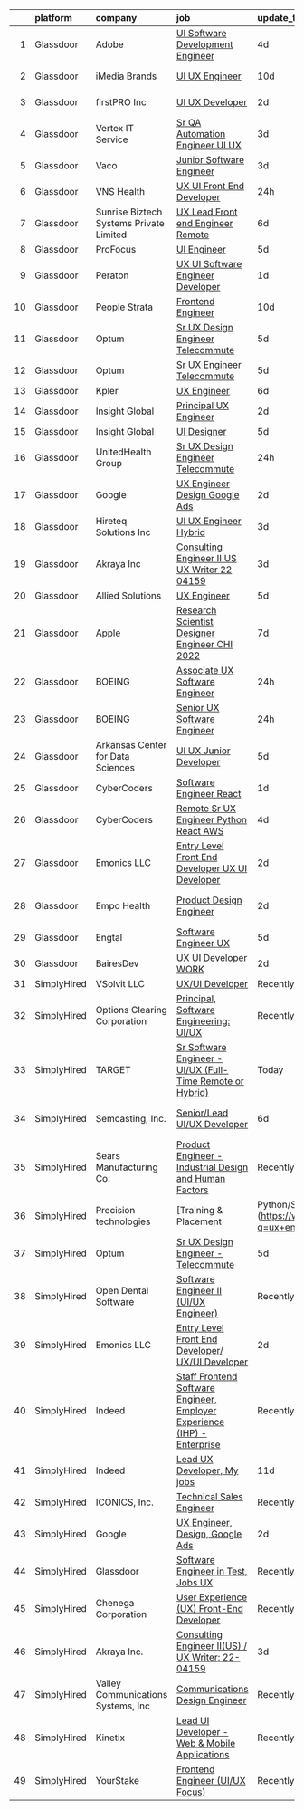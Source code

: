 

|    | platform    | company                                 | job                                                                                                                                                                                                                                                                                                                                                                                                                                                                                                                                                                                                                                                                                                                                                                                                                                                                                                                                                                                                                                                                                                                                                                                                                                                                                                                                                                                                                                                                                                                                                                     | update_time   | location                |
|---:|:------------|:----------------------------------------|:------------------------------------------------------------------------------------------------------------------------------------------------------------------------------------------------------------------------------------------------------------------------------------------------------------------------------------------------------------------------------------------------------------------------------------------------------------------------------------------------------------------------------------------------------------------------------------------------------------------------------------------------------------------------------------------------------------------------------------------------------------------------------------------------------------------------------------------------------------------------------------------------------------------------------------------------------------------------------------------------------------------------------------------------------------------------------------------------------------------------------------------------------------------------------------------------------------------------------------------------------------------------------------------------------------------------------------------------------------------------------------------------------------------------------------------------------------------------------------------------------------------------------------------------------------------------|:--------------|:------------------------|
|  1 | Glassdoor   | Adobe                                   | [UI Software Development Engineer](https://www.glassdoor.com/partner/jobListing.htm?pos=125&ao=1136043&s=58&guid=000001821018202f9ebb50ef89bba22b&src=GD_JOB_AD&t=SR&vt=w&cs=1_4e697b89&cb=1658127393227&jobListingId=1008002526535&jrtk=3-0-1g881g840jore801-1g881g84hgagu800-5fb84bea59f2e19c-)                                                                                                                                                                                                                                                                                                                                                                                                                                                                                                                                                                                                                                                                                                                                                                                                                                                                                                                                                                                                                                                                                                                                                                                                                                                                       | 4d            | Seattle, WA             |
|  2 | Glassdoor   | iMedia Brands                           | [UI UX Engineer](https://www.glassdoor.com/partner/jobListing.htm?pos=129&ao=1136043&s=58&guid=000001821018202f9ebb50ef89bba22b&src=GD_JOB_AD&t=SR&vt=w&cs=1_03f84c68&cb=1658127393227&jobListingId=1007990557544&jrtk=3-0-1g881g840jore801-1g881g84hgagu800-27559032c42d7333-)                                                                                                                                                                                                                                                                                                                                                                                                                                                                                                                                                                                                                                                                                                                                                                                                                                                                                                                                                                                                                                                                                                                                                                                                                                                                                         | 10d           | Eden Prairie, MN        |
|  3 | Glassdoor   | firstPRO Inc                            | [UI UX Developer](https://www.glassdoor.com/partner/jobListing.htm?pos=114&ao=1110586&s=58&guid=000001821018202f9ebb50ef89bba22b&src=GD_JOB_AD&t=SR&vt=w&ea=1&cs=1_0fbfae3f&cb=1658127393225&jobListingId=1008007874023&cpc=F41FEAB56D215062&jrtk=3-0-1g881g840jore801-1g881g84hgagu800-041e9c9f67e6d4d9--6NYlbfkN0CUiNPx3JJMftrniD84mdXKaxJ3iSjJgJAqzFniN-7X5qfIIbgtbL2t4OMTou7BWJc2_W6u7x70iWBmvlhf0yTeThENFyH91NCxFV1ewuILxY1bCfJxNXR_y3Jlhh63C_9a4KZfWWMm2vbvJGWAsFmz3IuMUD4sA5iKSiIQ_zzRbsD0ak1c_8ThwAD2VNuQAwh6fSkXkiTbBAJNQoPi2O8LTT3r2aK6_h_lH9Kn4O315tpVD6rtCUeJy3MRZIdGWQPASUH7T9dBHegyh2OLH8Z2IDKkIWM3W9vj3tufg9rWXE9XBtfwYIRVy-fGO9sst1yu63BFRH_ks4qljFJU1IeONpZZ3dXQsKHUv5YpNCii0-TlP32LK0QlgkIl2Cd1NP1OHizyq8WqkfcQjFtFO0Rr52YEuld2hsE-Ctwc5hj_pQEgJtRplLLoBW-stBW_CvW5fv7p1EsiaCdYJn0bsf9ns1ij_qExX0WpviRfzJQ-za7zbIFoIb8CEza9YAqCLZtE2kpGvg_EqQ%3D%3D)                                                                                                                                                                                                                                                                                                                                                                                                                                                                                                                                                                                                                                                                                                  | 2d            | Wilmington, DE          |
|  4 | Glassdoor   | Vertex IT Service                       | [Sr  QA Automation Engineer UI UX ](https://www.glassdoor.com/partner/jobListing.htm?pos=128&ao=1136043&s=58&guid=000001821018202f9ebb50ef89bba22b&src=GD_JOB_AD&t=SR&vt=w&ea=1&cs=1_fbe1b352&cb=1658127393227&jobListingId=1008004569139&jrtk=3-0-1g881g840jore801-1g881g84hgagu800-20d67d4df3e7d6c4-)                                                                                                                                                                                                                                                                                                                                                                                                                                                                                                                                                                                                                                                                                                                                                                                                                                                                                                                                                                                                                                                                                                                                                                                                                                                                 | 3d            | Stamford, CT            |
|  5 | Glassdoor   | Vaco                                    | [Junior Software Engineer](https://www.glassdoor.com/partner/jobListing.htm?pos=111&ao=1110586&s=58&guid=000001821018202f9ebb50ef89bba22b&src=GD_JOB_AD&t=SR&vt=w&ea=1&cs=1_fca130ab&cb=1658127393225&jobListingId=1008005796186&cpc=6FC5BA77C9A4CD78&jrtk=3-0-1g881g840jore801-1g881g84hgagu800-1d7761fffd18a491--6NYlbfkN0D_sybMACCpf9B-677oK5j6rPldVB6BlrVvFjO_o-GJZbzuF-qh4PxErFUqfUsv_6uIkhLvigtQkFVWXHQRpS0Pm4guphTJlGQhbVoWUJcjkiJ9mhHcCxscvc-9FbTJWJuRKnVCGri6IfLv-IyyNjQj2zlGIthvzxFtcnDbh_YGTpQPc1xlfoWc8dXb0sUvfLC2aOEA2aJv-ckHZ3Fy2-UT-cCS_Y22tVKJVxh5q_GhctfpOdIdl1uyuOAnuhGxqFnow2H4ZTOA0QyMPaWNJUeeAic6wvIi9gcGjdTw8KePZQ9VHPaBKT21_adsR4yaikHEPLw16TTC6MmC_gujQyfxAsZs2HiIweGiBM_LpwHBsEh6pQFttkptpAAzbDcZjhLNs8-MdUyL3cTkObROkNR1wCRJBdBcIkiYZ6FJt8AlhSf6WamH1p8TXGtheanTmldsVcOJVysmZcEy8WAxJqIAozSTLx3hvg7wND3uST6KRbZIxRtHo80aHc4nFvG6e-YTq9m3uc7BH23Bs1hLdTmCY2xmTdcX3IaazA9wGOrBfw%3D%3D)                                                                                                                                                                                                                                                                                                                                                                                                                                                                                                                                                                                                                                                         | 3d            | Waukesha, WI            |
|  6 | Glassdoor   | VNS Health                              | [UX UI Front End Developer](https://www.glassdoor.com/partner/jobListing.htm?pos=106&ao=1110586&s=58&guid=000001821018202f9ebb50ef89bba22b&src=GD_JOB_AD&t=SR&vt=w&cs=1_203e8c94&cb=1658127393223&jobListingId=1008011084631&cpc=FAE5E775D180B2FB&jrtk=3-0-1g881g840jore801-1g881g84hgagu800-9ca10dda7f212d93--6NYlbfkN0AsH3E7n5ny7Bi-dP3F5AKWLEV5I-6R1KnenKG6VJTQLziLDwHlgzFTB4XmwZNSNDCoRXBTZZZ0hTzAYoVmYuGgIYSzC33hpcUxR7q5dvOnCZWmeWZhOeYZO7OxKpYJddeJOXlRys5qa11yjHJ3r3m2hScF10IjuZ5ZdfVm1f5CzuH5DdhzzcWdv8r1vtPz7aFOxXHAsA_ey_n8gnHlg7pjcz-F2NOV-iw9QOIQwKphSp_W-RHVhZiHbQDn71meqYZOJtHz5waaejw5hTP0P9vgJnM91kyyp5rO6i6QIfqWowR0MN0VwmHUABXfSw7RBZDMJD-55wA5cJg_V4CKXU_3vLvcKLpZ_drPb4HltCQF1iXdx-2Dld419CgHyH539DzEMj0LTeoYYF8tKQsaemnT3zuTlpu4z0m2OF0dFlKYoNGuUkvmcMlvx_-SmRqDD30lrwrgQ22t4g%3D%3D)                                                                                                                                                                                                                                                                                                                                                                                                                                                                                                                                                                                                                                                                                                                                                             | 24h           | Manhattan               |
|  7 | Glassdoor   | Sunrise Biztech Systems Private Limited | [UX Lead   Front end Engineer   Remote](https://www.glassdoor.com/partner/jobListing.htm?pos=108&ao=1110586&s=58&guid=000001821018202f9ebb50ef89bba22b&src=GD_JOB_AD&t=SR&vt=w&ea=1&cs=1_a821c99e&cb=1658127393224&jobListingId=1007997893302&cpc=2CAED5C921A5F994&jrtk=3-0-1g881g840jore801-1g881g84hgagu800-c5b56a3847f9c7d1--6NYlbfkN0CB5V9pKc9dSiWkDOidb3xEy-kN2PCpaZveSm6yQI6kq-7KBZtckO1rVmn7ljZ2wfJwjkj5EoXAVgOOFFJzqjT4UtvcJ69xPGNDUjeUQSIDgoaMtQlIHt4jvpJs9Ls7-y5lN5cvGOp6CFvU13-hf1HycExQs7_JkCVDm2hresv0aSPOUuHMH_fg9LCNDK56BuT-nUXQXAAfE9bxlR1Js5nqsPGOQbj-AJRr1TMNHzkqVmP8bpdC3ySX-8uDBXVoAYgo2PiSjjWe4ZakvcUDefEddevlXF90jG8oJiDo0i6cNjDIsmo_DarNWrr8jVkWeuKsHSy5EqH8qTz_S-6CUzg1J_PLFgP1TMjDP6cyvbQwJznveP1_5qF_oI3N1DFLEDo2MCScIRSNpFjix-8_Lekyw21BU1X5C9ayejfrKDYvxu7PSPMnhj6gAYwjggSrNM6A1Twi92lheFH23mpk16deGW4jgtKDW1e3vlYP3rUJDfdeTEnkmc0lTIlqx33Cmho6MgjLztdmtA%3D%3D)                                                                                                                                                                                                                                                                                                                                                                                                                                                                                                                                                                                                                                                                            | 6d            | Remote                  |
|  8 | Glassdoor   | ProFocus                                | [UI Engineer](https://www.glassdoor.com/partner/jobListing.htm?pos=122&ao=1136043&s=58&guid=000001821018202f9ebb50ef89bba22b&src=GD_JOB_AD&t=SR&vt=w&cs=1_b0ee1e66&cb=1658127393226&jobListingId=1007999331536&jrtk=3-0-1g881g840jore801-1g881g84hgagu800-bb05456afc015d5e-)                                                                                                                                                                                                                                                                                                                                                                                                                                                                                                                                                                                                                                                                                                                                                                                                                                                                                                                                                                                                                                                                                                                                                                                                                                                                                            | 5d            | Oregon                  |
|  9 | Glassdoor   | Peraton                                 | [UX UI Software Engineer   Developer](https://www.glassdoor.com/partner/jobListing.htm?pos=102&ao=1110586&s=58&guid=000001821018202f9ebb50ef89bba22b&src=GD_JOB_AD&t=SR&vt=w&cs=1_339f75f2&cb=1658127393222&jobListingId=1008009901762&cpc=C5F9C09AE97B3D2F&jrtk=3-0-1g881g840jore801-1g881g84hgagu800-938329cd362e9760--6NYlbfkN0Cx7R8OmodZU4Ze4hnUhR0Myw3_voyDLMHXumN7ynSuTvZJ394letWvd6fX-ZR_lPZBT-OEYrJPjqIcctGeicDxo7SumHW8V860V0-4ugK-yreDQ4HJ3krbPipokjFxCKlrg1HhmKU6DaRSVBaG49fEwuWiA_OIvPlqK80vruCKqsjR44iyIcXt8jgirNVAs5lqTpptTz7dqY1SiBIig1rQThTMz6gOqEfUxCcafhnfJDRcyoqsUwS0ML43yY7xk3HJ6hIzEUIG1AgDs5yOzMEUfphF1dYp2JhEJYoBcu2P4rnT2gM93WAKQYcfkt5GxXCKhEgS3KZF2q_7kJ-elo9SecLd1ywhxCsE_REyzr6e3ybGnL2drQj16gFHopQBjNsKSM2vxuAKE-eaVOF7JfYCH4Uaer07K8UKLQdmFtcmk_P3UAkJWXm2K7UNu0nfa3xPvE9XZIBfhohRT4A3of9nK4P4nWHxs09V96w8A0s2ciqRdN8RUQSIJVQHP6_q8ZAJbqgvA2up9QdoY0O1PwY6pJDyuoUIQluUnxRgilK2umhgMlzaOWsLWJPMeiRvwYJJKptrA9jeq_hHQgEa5UL81n2_m8FB9r7dl_6NvzWhtVKjfg_ahAF-jf_he03-VhIi_pUKAJBL1E8NYfW0OkFB17YMYZm-1g1IrwEW7EMkaH4WN2OSLxEI2bOAtULuvztRPdwprNLS0vc5Zkhwwqt_K4fEbBpgGBjV7ZPufppIDfPnskBjHxVBQ2cuhhKE-eKU6wiROPaN_h1II7J9mXdWQ_jYMIJkuR_9WPud-maFqaUk1x50dIBUCwsMErOxXJ54Fg_LzPlidIGz1A0yl7bN9YAGL-ryXCmE-hJM-X5p4HhVSt_u7gk6XFvZzj-xAodVAP8YSzUcgD9RjvwSnwaAp9Dy-eD1EmL3hOES-jLZJNzBGCV-cQW_PM18DEvJnfyqHmv2wa5bK7XrvbyFuJ1ustmLwjC6LAs6EuTPL-cJnEaDqZRTCEpBC5sxAH2t6fUUaawgiJ7x1XKF80Lf_aEOXBj8alT-y2C026uwfCYcQ6pgzpcsu8_cSmceCbW2uL8ZkeTDiT81F5w4cYYeQsm9aYaobgMmPz0jwGnWVG-RHa7902JrIC5I6gdBM6jI4bXqZ5q8COWTB-AYwQ-dBaWO35gpkbN8KIg%3D) | 1d            | Arlington, VA           |
| 10 | Glassdoor   | People Strata                           | [Frontend Engineer](https://www.glassdoor.com/partner/jobListing.htm?pos=127&ao=1136043&s=58&guid=000001821018202f9ebb50ef89bba22b&src=GD_JOB_AD&t=SR&vt=w&ea=1&cs=1_d2f6126c&cb=1658127393227&jobListingId=1007990410033&jrtk=3-0-1g881g840jore801-1g881g84hgagu800-bc447331a48fa33a-)                                                                                                                                                                                                                                                                                                                                                                                                                                                                                                                                                                                                                                                                                                                                                                                                                                                                                                                                                                                                                                                                                                                                                                                                                                                                                 | 10d           | New York, NY            |
| 11 | Glassdoor   | Optum                                   | [Sr UX Design Engineer   Telecommute](https://www.glassdoor.com/partner/jobListing.htm?pos=126&ao=1136043&s=58&guid=000001821018202f9ebb50ef89bba22b&src=GD_JOB_AD&t=SR&vt=w&cs=1_4015f3de&cb=1658127393227&jobListingId=1008000004218&jrtk=3-0-1g881g840jore801-1g881g84hgagu800-36ff849673fe846e-)                                                                                                                                                                                                                                                                                                                                                                                                                                                                                                                                                                                                                                                                                                                                                                                                                                                                                                                                                                                                                                                                                                                                                                                                                                                                    | 5d            | Eden Prairie, MN        |
| 12 | Glassdoor   | Optum                                   | [Sr  UX Engineer   Telecommute](https://www.glassdoor.com/partner/jobListing.htm?pos=123&ao=1136043&s=58&guid=000001821018202f9ebb50ef89bba22b&src=GD_JOB_AD&t=SR&vt=w&cs=1_4085f447&cb=1658127393226&jobListingId=1008000004779&jrtk=3-0-1g881g840jore801-1g881g84hgagu800-ad1f4ff3cc7e7ce2-)                                                                                                                                                                                                                                                                                                                                                                                                                                                                                                                                                                                                                                                                                                                                                                                                                                                                                                                                                                                                                                                                                                                                                                                                                                                                          | 5d            | Plymouth, MN            |
| 13 | Glassdoor   | Kpler                                   | [UX Engineer](https://www.glassdoor.com/partner/jobListing.htm?pos=119&ao=1136043&s=58&guid=000001821018202f9ebb50ef89bba22b&src=GD_JOB_AD&t=SR&vt=w&cs=1_47ba1d01&cb=1658127393226&jobListingId=1007997138501&jrtk=3-0-1g881g840jore801-1g881g84hgagu800-23bfe8ff6ca6c969-)                                                                                                                                                                                                                                                                                                                                                                                                                                                                                                                                                                                                                                                                                                                                                                                                                                                                                                                                                                                                                                                                                                                                                                                                                                                                                            | 6d            | Remote                  |
| 14 | Glassdoor   | Insight Global                          | [Principal UX Engineer](https://www.glassdoor.com/partner/jobListing.htm?pos=112&ao=1110586&s=58&guid=000001821018202f9ebb50ef89bba22b&src=GD_JOB_AD&t=SR&vt=w&cs=1_99f02420&cb=1658127393224&jobListingId=1008007877357&cpc=654405A9B1E0A9F5&jrtk=3-0-1g881g840jore801-1g881g84hgagu800-75de914e806d4eca--6NYlbfkN0BKkHZu3wF05EeDimN_p6sYpKCMArvwa95YdH7UpkaBCqc7l59Erwqco_sRwxDtL_uSEcwq10JnBAuNd-lWvV1GH0UYl9fdn2MDptZzcF1kqUIr4w57yi0ZH5UZ9xl1dIG0ykAUbKqrkqcni8Gp5Al0bsrfbiM7n6MKMaD1l6ewZ9Q1FLbGDT46_DB2Zs7U4MN1-sgxVLk1P6yGhnCcovgDJLhfpS1opAVh7j9zkXP2B12dz__KJL3ziTgtqHbnQPUvjhUsmXmIIwGYMSKe5EIcsBqSYDXtVSJAYAWvQZRnG2I37Stb4ApbTcw4i-aOudF_rnmK0D5QDPAE4efTh8WmCLpEFtBtKzDXCaWBE1Ymp3akWgehnhJTFaZMNJwi03rD_tLbqXLvFokeDEORzDKZK_s8-prlAnsRlyDQBb4OW-2k9QMcOkuYDzv9Ih1aOWYp226PVw4Z-UUa4fVjXm4RsKgXImkG7PhoX5V4iq2acA%3D%3D)                                                                                                                                                                                                                                                                                                                                                                                                                                                                                                                                                                                                                                                                                                                                 | 2d            | New York, NY            |
| 15 | Glassdoor   | Insight Global                          | [UI Designer](https://www.glassdoor.com/partner/jobListing.htm?pos=115&ao=1110586&s=58&guid=000001821018202f9ebb50ef89bba22b&src=GD_JOB_AD&t=SR&vt=w&cs=1_0df7e255&cb=1658127393225&jobListingId=1008000759336&cpc=FAE5E775D180B2FB&jrtk=3-0-1g881g840jore801-1g881g84hgagu800-95fb21977c6aee99--6NYlbfkN0BKkHZu3wF05EeDimN_p6sYpKCMArvwa95YdH7UpkaBCqc7l59ErwqcMGPwa_bsWfIiZcv771l-yx5OvX54cbH8G72ltdf8z0CnZk-8rCRP7l9ZA4R_yVAt66VEZnTCdKQKVhwCP-Q4Hpr0CBBeN7rDdIpBNEn8TG42vWBte-AEH_9MjLDxKUcktnwMJKyeeSnPbstuIKg7Vo2fN9Kyv3OeYp6xczY5YerMj_qIwPiXU0eC_IdCHaCmx7A0bkp9kgAgE3BKGUJfyOAYmQyQkDd1KxyljI2JwGb5owh6ZyEk9ITerewsObKuJAcem4BOkrrSxRlXq5ZF1EWcTIZIdfJUG9KHs52PhQmdxadF5KSUjueuC7M_85yhHGfEoynDfoEThcLJyS8lmYgerzkOxA_zOmurWasxsKohmJ6KeIT4fGJtTF9Zn66MAs6I_16ygFYovMA1ddBkAYNlsWbiRqmhO7oWTknbS0ih4ab_5Tcmiqbi7BRtq9AM)                                                                                                                                                                                                                                                                                                                                                                                                                                                                                                                                                                                                                                                                                                                                       | 5d            | Newark, NJ              |
| 16 | Glassdoor   | UnitedHealth Group                      | [Sr UX Design Engineer   Telecommute](https://www.glassdoor.com/partner/jobListing.htm?pos=105&ao=1110586&s=58&guid=000001821018202f9ebb50ef89bba22b&src=GD_JOB_AD&t=SR&vt=w&cs=1_f67bbe2a&cb=1658127393223&jobListingId=1008011109250&cpc=F4EED0218A761C36&jrtk=3-0-1g881g840jore801-1g881g84hgagu800-b856b929a3c10e83--6NYlbfkN0C8O9VKdOj_1Zh75e9_CvYhSsWVxS1Pvi5WUWhsf4w7FOycHcR50Ta-CQORLM6vDVe4-4GYgIKUxEro21EfiKCG5FL49mPizsRwEbJS-LIv-LcvUWiO8MlEKx8iFbnQN85bKkrD6kVL_ygk24wAlZFUnIa7MOdkKgZDp5xKn2Lc4fPwsCENfXbmFqFh5JCSrLwyxl0ib1r-MquVpbpppA3Q1UgkDsTWAtw3EUkFVXbuO8R_9HgCvuJLsnKDYZWY0PchpJzmOSIxN34dHoGagh9a_7yuGIpefvZzN-P7pMNxU7uzwKv2EFtgtl_qFM1V8grDPWSAZboZMFTtp5mNdPxi2uXZ8Xr2MiTAhFTVl1rN0GFD3-SQYg2mFkJAB0sfJnVsfYq5DQ7jt8todnepuwPAufWk_wj25R_U37W3fGzVPMDfzT2ot-bF)                                                                                                                                                                                                                                                                                                                                                                                                                                                                                                                                                                                                                                                                                                                                                                               | 24h           | Eden Prairie, MN        |
| 17 | Glassdoor   | Google                                  | [UX Engineer  Design  Google Ads](https://www.glassdoor.com/partner/jobListing.htm?pos=124&ao=1136043&s=58&guid=000001821018202f9ebb50ef89bba22b&src=GD_JOB_AD&t=SR&vt=w&cs=1_2323dcfe&cb=1658127393227&jobListingId=1008009085008&jrtk=3-0-1g881g840jore801-1g881g84hgagu800-304beb0497f660b1-)                                                                                                                                                                                                                                                                                                                                                                                                                                                                                                                                                                                                                                                                                                                                                                                                                                                                                                                                                                                                                                                                                                                                                                                                                                                                        | 2d            | New York, NY            |
| 18 | Glassdoor   | Hireteq Solutions Inc                   | [UI UX Engineer  Hybrid  ](https://www.glassdoor.com/partner/jobListing.htm?pos=110&ao=1110586&s=58&guid=000001821018202f9ebb50ef89bba22b&src=GD_JOB_AD&t=SR&vt=w&ea=1&cs=1_64b2bdf8&cb=1658127393224&jobListingId=1008005650516&cpc=F41FEAB56D215062&jrtk=3-0-1g881g840jore801-1g881g84hgagu800-61d9173892bf12e6--6NYlbfkN0AU7GDtqz8iWgdBXcLWHEbqjX6U-2Fp-d62bXwSSh9pzfUHPVhKI9sxFIyG3A3K6bGQDAEUPHwSsCg_-_fARyKaWyUG0XE0qmZEMlhLjom6GZjhFYEpKdUu1WsEgLOOSiGbvQ4OS5wRyvx7RflRh5xyqhwRuJuvstB6D5zAGX1jRPmHL_rVRutYD421z4i0wdBICqoD_H6XtfHHshQXrSPBIyxSg4jNBHxeaNXrlX3Krjn8l_ywGH3-KXKhLbAgOEszbd1GZU30MLInplSQQuDogW-jBNiLOB_adT6MQ9bEtnU_M8DbBQ14cL5AX8eqRieHZjLIZ8UBEyd9dS3ytrckWibdoniIMyxIwDsP7tCaj4-V6OuPXcykGIsyLEUY9AhJ0x2KGq0_CYhMIwwngHzEd5zskg6PggQim3emH3Ygj89betrev2xZRlnVWw0H3cSECcpys6fN5fS8Ou7tiUl1vN_0glaKXjq0LURnUoveCyIYtEdHqiZEQ9jhJynlJjA%3D)                                                                                                                                                                                                                                                                                                                                                                                                                                                                                                                                                                                                                                                                                                       | 3d            | Remote                  |
| 19 | Glassdoor   | Akraya Inc                              | [Consulting Engineer II US    UX Writer  22 04159](https://www.glassdoor.com/partner/jobListing.htm?pos=120&ao=1136043&s=58&guid=000001821018202f9ebb50ef89bba22b&src=GD_JOB_AD&t=SR&vt=w&cs=1_b0abc654&cb=1658127393226&jobListingId=1008006171198&jrtk=3-0-1g881g840jore801-1g881g84hgagu800-7f6d1c8549bbe496-)                                                                                                                                                                                                                                                                                                                                                                                                                                                                                                                                                                                                                                                                                                                                                                                                                                                                                                                                                                                                                                                                                                                                                                                                                                                       | 3d            | San Francisco, CA       |
| 20 | Glassdoor   | Allied Solutions                        | [UX Engineer](https://www.glassdoor.com/partner/jobListing.htm?pos=130&ao=1136043&s=58&guid=000001821018202f9ebb50ef89bba22b&src=GD_JOB_AD&t=SR&vt=w&cs=1_34ff7b2a&cb=1658127393227&jobListingId=1008001093523&jrtk=3-0-1g881g840jore801-1g881g84hgagu800-acb136908fd717c2-)                                                                                                                                                                                                                                                                                                                                                                                                                                                                                                                                                                                                                                                                                                                                                                                                                                                                                                                                                                                                                                                                                                                                                                                                                                                                                            | 5d            | Carmel, IN              |
| 21 | Glassdoor   | Apple                                   | [Research Scientist   Designer   Engineer  CHI 2022 ](https://www.glassdoor.com/partner/jobListing.htm?pos=107&ao=1110586&s=58&guid=000001821018202f9ebb50ef89bba22b&src=GD_JOB_AD&t=SR&vt=w&cs=1_4436f216&cb=1658127393224&jobListingId=1007995962821&cpc=F41FEAB56D215062&jrtk=3-0-1g881g840jore801-1g881g84hgagu800-8c4f954d87ee29cb--6NYlbfkN0BvKrLyj5gPmtZO9T8euul8TCxuuKNOtzRJOomxnwSEodTz2Bc-sPZlt2Zgji_QUXHy7nbwJuiNO0ji8gqu11tDy9zraywwfLT37wlPwDHn4FX_-94kmPJI9o-SQaEDiOACOj_u6US8ji5tZwmnOrQwUPkoDadWeiljfSRRHdLGf02m5aSxXuqLpk73H_Hc750FsnJXs8XsbNfEIXR0wlctagpjYSawVHjnt3AEtU-8851O78DklUs7QzCGgtVIY8NvNKxt20dbzXU9bfUNPCtev9cL02XADRSXywH1CpBTNeZkIJuvSpHFggKV7nC3dP0B5DKtIUlypYivy4kymR1do5g9qFAOYXySjWPHJ276ZRzZ91b4uDJzH3etERl0DZnmd2IjTnsc94FaLbm4_DriXXw4I0DClIdDsDOBoMXI2iP41d5FEGzIMIpAEKsmrJz-j6Cv6vejER-uSq7GzOiGrYuyq33wFMo80-jhNco1Ncirxlhmz0-jrbtiuWRpfHxdIu8zCy1QVDjx0ghN8rJxo1sHtHiySodfor5ylS3juNPyrN8L5prQFywpqEsRdXtqAB9mnx_jZBBDeVjiln_f2vAknzjaE9DTyNLDmdv36lQ92lMu42GuCKuCuYxi4Dc8xFFPOW0zkjXrgVaUr4OmWbqFtPqwGwCwPwZH2rUOof2d7wup7xYxGmBhkAnBGXjMCpuKtLXrmws9yK7slg4umd8eOC85l7J7-_G1PQOaB-Qz1GqYm-cNId3F-R5GPgaqjhwjO9Pxesrt7D7iweh0jMZxmJ6xQra3AbMVtwkPgTR8n8ivN8WA7xdoF-pQzNiuzdaxAz1erc3Ncvn31rvdkVEdzqehReOydqFOWpMQpUOFdeSq-E6fwWr4pSyDfoIanpqoPx6L1FeieANop_G1IyaUmAMboU8PRn3GWVhEJl9gHYFcSW_V93KnFwWU8tYAiXZffMm_56JM5QFlYXxfHOdVy-CPXJkVnDCkdKnIVA%3D%3D)                                                                                                                                                                   | 7d            | Cupertino, CA           |
| 22 | Glassdoor   | BOEING                                  | [Associate UX Software Engineer](https://www.glassdoor.com/partner/jobListing.htm?pos=101&ao=1110586&s=58&guid=000001821018202f9ebb50ef89bba22b&src=GD_JOB_AD&t=SR&vt=w&cs=1_c9a32b41&cb=1658127393222&jobListingId=1008011121202&cpc=F1F9710DED3F09F8&jrtk=3-0-1g881g840jore801-1g881g84hgagu800-5e389a8f5d160775--6NYlbfkN0BddK4H-tsabPiX3BvkwhvbvP4OkLNzlRX6egXJy9Hb11ERhvpR4KXHN3-YJ1CHJCLvQWe7OnI-VY5F7EKTVhCTlI8MBaOzwNuKVAdTNgmZV3hu1v2hTEtb8XdVuw40eCSuEo3mqkqOMuN170ETRI-LQjqC6dWnewRcpuc2H8qJDVXPFTBIEb7C2sv0qkxlG8nN2YYZRexUP0r1wCScpuCv3-_Po2cJoqj82aSLxhq43IARecKEhJ53xbRQYbEVhQu0yNCNZu2GK7yamcN80-VvgadvV6uk0vST-g2CumvpWpdzOnnbc3UGkOzfOedINgLZScFP20lXpgcAT7YzfI3nxTfffZzwPZVGQBymI0GB4XPTxFC9Jykt2PpeKdU5djNTLh7qGtfLrcXkVUwEdh5hFMXE9F2awFAf4y__N5CWCX05T4cgu98ntvn2mw0A00g%3D)                                                                                                                                                                                                                                                                                                                                                                                                                                                                                                                                                                                                                                                                                                                                                                      | 24h           | Berkeley, MO            |
| 23 | Glassdoor   | BOEING                                  | [Senior UX Software Engineer](https://www.glassdoor.com/partner/jobListing.htm?pos=103&ao=1110586&s=58&guid=000001821018202f9ebb50ef89bba22b&src=GD_JOB_AD&t=SR&vt=w&cs=1_d8a44b12&cb=1658127393222&jobListingId=1008011121053&cpc=48B9F4758953335C&jrtk=3-0-1g881g840jore801-1g881g84hgagu800-ae45d344d7411510--6NYlbfkN0BddK4H-tsabPiX3BvkwhvbvP4OkLNzlRX6egXJy9Hb11ERhvpR4KXHOGIJSt-F4EkZmaWtV8eaRlGQP0L9c_dAlsrWSH7PInNT9brxekNPrSeQr4tH9QF3KaHTrlE62a691st_023KRkpW1qo0ZCkbL_ISW9hdv7pMdPp5dlO4swKqh-L9KMO2X-lUCRYxMEZUb3_0jiXK8r_gHZy8JINdfgxPwrkC6jeQuLe8uCPW3_o9MAAZLnd16gE-py5vBkF7pgzZasaR8ogTGJzaSlY5j_4mUlYEb-8Jjxo_nCZXr26nlhmbMtCBlWfDJCpwhIriiYuxgUFBrScIi5X9oeIlBXbwcm0i2eI-7z7Vh6DIarYDzs6ew6Gws_9Gnt4fnCPFQrBwF51-gLZwJkozbYjqcS8PYq2KNtotFxYBKs00WHkyyieKybeA)                                                                                                                                                                                                                                                                                                                                                                                                                                                                                                                                                                                                                                                                                                                                                                                       | 24h           | Tukwila, WA             |
| 24 | Glassdoor   | Arkansas Center for Data Sciences       | [UI   UX Junior Developer](https://www.glassdoor.com/partner/jobListing.htm?pos=121&ao=1136043&s=58&guid=000001821018202f9ebb50ef89bba22b&src=GD_JOB_AD&t=SR&vt=w&ea=1&cs=1_16f3d208&cb=1658127393226&jobListingId=1008001182845&jrtk=3-0-1g881g840jore801-1g881g84hgagu800-0a3ff10ac8f7165d-)                                                                                                                                                                                                                                                                                                                                                                                                                                                                                                                                                                                                                                                                                                                                                                                                                                                                                                                                                                                                                                                                                                                                                                                                                                                                          | 5d            | Bentonville, AR         |
| 25 | Glassdoor   | CyberCoders                             | [Software Engineer   React](https://www.glassdoor.com/partner/jobListing.htm?pos=113&ao=1110586&s=58&guid=000001821018202f9ebb50ef89bba22b&src=GD_JOB_AD&t=SR&vt=w&ea=1&cs=1_b10bb396&cb=1658127393225&jobListingId=1008009980801&cpc=6FC5BA77C9A4CD78&jrtk=3-0-1g881g840jore801-1g881g84hgagu800-004ffec604a79bae--6NYlbfkN0CpFJQzrgRR8WqXWK1qKKEqALWJw739KlKqr2H-MSI4eoBlI4EFrmor2FYZMP3muM0K9Plf2oVC_7sFn9k1_q4dO29UPQ5jZ5VRvt_9TSa1RQI8zIUTHGM_Ayucy3huYoKwS7qTxnO6_onyDIeaRg9ThmsdhC9Z3uDb1XTnCLcJx_Ox1NrHx_GH1WsUi0bkZjbj3p5oSVdvRYSlwvyQyIgF_UgB8PgexgFXn9r4OFsfAYFRxZPshxFguP7oj4_7KDnFSSZRcdNDUDA_26UCbNSEHumAqp68TUkemNUN51ScYLhhlyjV_JJW8W0ushvTcfYRA2tvOZvrtmExTXrTMIART1paUeFoQQlTeYtU9C8cphzLBEkc4_VAgg4pfC3RJHgE30FbtZ9xbW7ABazQEyRvsRvIt7Z6ZKX7MjzTW5-cExtXZS3i2fciodH5xJ3tv9CBKz-7dtnCFELLDMQFWdnXbcRakeFZyrQAfMGrg9CF6ViuXqXjjOjwWkXFS-87rITF53662pbNnDueEdJBDGNqabUZ4N5tpwAJZehnEtmcs3oSNS_mGNs3mIhYaUX4tWLIOsLRwksYxWSk8TvcwveyIuwmJQRkMaNZ1b0NSITm6XNOYzT-XrBLIF2QImtNqqKQHbB85JUgbhIbfVs0ACyQj4v93eyQmF85wUSERfexaorQoQdTQMGRKNCwrdtw7n_boIxY3APxEMdDBS4nr4h6gK02Rwe8iui2z_bLjqnWjaMUOBCULCEtp68ITByINv84Zf8lDcH0UW0NvrJgkopBzt1HHhSyl2ov5Oqb_EK2S5C4ZBtnyVaseE7M0OF3DykCBg_waBOwsDaM0BNIFFNHXzMGFGtEfbeKtv5GkHjufFcEmUqlWYBbFz1L60s7Kv-dhWAYctP6k0mmfAqkveD8NjRFRSE0nWw8ENvylt2ejeTsU_cGKHRo4Lb7sibfSOgep0KkzjEo6S5KZJoOG8n4Yx9Hd7WCoRc5skN1Gi2dRg%3D%3D)                                                                                                                                                                                        | 1d            | Los Angeles, CA         |
| 26 | Glassdoor   | CyberCoders                             | [Remote  Sr  UX Engineer  Python  React  AWS](https://www.glassdoor.com/partner/jobListing.htm?pos=116&ao=1110586&s=58&guid=000001821018202f9ebb50ef89bba22b&src=GD_JOB_AD&t=SR&vt=w&ea=1&cs=1_2ee7ef97&cb=1658127393225&jobListingId=1008003040303&cpc=FB7E4A1762AE5BEC&jrtk=3-0-1g881g840jore801-1g881g84hgagu800-d528f82c78617fd8--6NYlbfkN0CpFJQzrgRR8WqXWK1qKKEqALWJw739KlKqr2H-MSI4eoBlI4EFrmor2FYZMP3muM17_Qa-0Hc5lTHb-inUstLakllfXDKEiWIaXVvQy5PysM3vrsaDo-jTI2yNBA83ce42kxQjZwegc44q25qoSzTP8NYfha54MMKY_A-2HU4WNUMIXFjnhMUagpO8Wocmd6ofqokkEOjIHe-4y-UoKjdC6uYmHxJK93-PbxTjFgCFrf_lUUP29kxWt1kZx-iSdpd7PrPHk6ZAUfvHpx7r-Owbw1M2YVwRziGnEGlQvlv3GdfKhRWL7qa0ySgBzEnkQ6kTcLsa_xwDpccnJ6_mk6cBKAvGwVg8XHXuY2KfPxo367xVIkSioT8NkuK_sTiatR-2pd4jG5HHKM2Y8CXCmBOE_plTH9Wu0WI5K-knbEIp6B0ZESK9D5ihIfELQz7zon7qZP_hyOr-4kTT1mTTmOIujWz74EEEWgoicwIlMR0KldQ91oVEZ5y0F_-FzbhZtxr8Sop6gl1Bt5mVP0ONL4xMyWpmcNBbi1vRzpV0joDqkhjD8Ft6dZcsxt8TM4h_DxVwPw3OQ_8MIbH4XziNdQmYR9q63e9K5CMaBDNQqI_5hmR7_iBNOCmGSR9_siIYkEtdetpKEiWiuFhxcdLazY39Vk-41ygA1heNe_VEGB1CRlS46vwfNU1Bw-s0mCShUYl1mLOvAVI9FaGiJXEl1i-5IkawBrqKf_GU1xQU1I9MzP_DJJF6W2mTLsgNPf4qz-tUZ2hqZvU8ph_9opci2C90543LFFeXgN9domYxUbGeq-4cE3eJe2APPJL9TBdkYsmu2c01xKIQDW9qd9_H3ouwtmBn3UL8HzOzlAq9xGr6hAp1oGXRUsnK_4T_ZQdvqHa6axKEfhr_9tWx5WHOyk6QdfE7KqPr346Epx1PCdItUil7PyiskOL9M2e-C4ZD0kXADeyGfr2HV8aD2A0gf8s_YSzF8pcOMVsrU2EzGwsfYxmmqc7ogXHU7DxUuGfQJQM%3D)                                                                                                                                                    | 4d            | Miami, FL               |
| 27 | Glassdoor   | Emonics LLC                             | [Entry Level Front End Developer  UX UI Developer](https://www.glassdoor.com/partner/jobListing.htm?pos=118&ao=1136043&s=58&guid=000001821018202f9ebb50ef89bba22b&src=GD_JOB_AD&t=SR&vt=w&ea=1&cs=1_bf5be3be&cb=1658127393225&jobListingId=1008008679326&jrtk=3-0-1g881g840jore801-1g881g84hgagu800-7b3eb45a98d57f64-)                                                                                                                                                                                                                                                                                                                                                                                                                                                                                                                                                                                                                                                                                                                                                                                                                                                                                                                                                                                                                                                                                                                                                                                                                                                  | 2d            | Remote                  |
| 28 | Glassdoor   | Empo Health                             | [Product Design Engineer](https://www.glassdoor.com/partner/jobListing.htm?pos=117&ao=1110586&s=58&guid=000001821018202f9ebb50ef89bba22b&src=GD_JOB_AD&t=SR&vt=w&cs=1_611ccad0&cb=1658127393225&jobListingId=1008008476390&cpc=32EE424DE2B657EB&jrtk=3-0-1g881g840jore801-1g881g84hgagu800-08798ba5ccc4b3fb--6NYlbfkN0D0ff9e8Lfwlpl5zGbQmpn59AL71QmFd7VKOAnfyjZzp5sdngV8WPgYe0dov1m7Y2kyU6MFA17iLIS8mkz8_hEfGnxkvHn3XRpKqiEH45skHL4Dk0DXeI9HJy-9XrFfCBGxZh4LgWCipAE7TO3nh-nv0BmlB2tV-91B9PGkU7nS3Mrcgft3nn2BcKz3Ni0pYozz8eKKqxhi2RlK-sNfUQ_kaKQ4HAidMbMvcU58cNKPHH6zK39U-5c9V1yoY_E97UYjG9iVsnD4wssP9C6GIDUAiyGTX1cPiNCg7hvdIvBh9y12RQLcBCY1Zb6xUdK3Rkk7TBhm9n4BK0U4lgC68NZak9hlxuHUa1PF40UwhV_aQeBu3ueESinOUwyLDboKEMlEwUr61XuvBKE0nnqjQ3WOgY-y2w43ZyJVUcLUtof-_-FBdvU-dtZm2m6R1JYffvYFEWO6HMX02PnyqpUr6sJPNzBjKQ-S-RY%3D)                                                                                                                                                                                                                                                                                                                                                                                                                                                                                                                                                                                                                                                                                                                                             | 2d            | South San Francisco, CA |
| 29 | Glassdoor   | Engtal                                  | [Software Engineer   UX](https://www.glassdoor.com/partner/jobListing.htm?pos=109&ao=1110586&s=58&guid=000001821018202f9ebb50ef89bba22b&src=GD_JOB_AD&t=SR&vt=w&ea=1&cs=1_01530472&cb=1658127393224&jobListingId=1008000310218&cpc=B076152010A3B66C&jrtk=3-0-1g881g840jore801-1g881g84hgagu800-03f854878e696ba3--6NYlbfkN0B7Z8t6fEMDh_BTkcJVPNJicKvZQEBTy5HSwyHa20ewqmyfWNXjNsfvmtdqiCQm-EwitvvGpJcSgGECeBoEnqNNeG1xAGamWloUOVsNTHOnRW-_yI0CESs8YkLfT55m8ZrPDU0rO5nHKJPO_q1kTdmvuNVKzZgf18dHQtn-A3uVxIgUvsUxtQuTUzkPDsBVGx2cw4y3v_4xmXPDITGI-Z-Lp9k-qKNXxYTrHfmo9U06xzGS5NdSO2vZsJr1s7oY42okOUGjD2_dd3aWUVrW2MJQac-2lGOflwHQggwLuAcTTziS5GCSgiSmpZO1TG2vIpSVpjrem912RkRxsfkMT-b3eVNW0XTHGjJLNFcmGxfMPYYMJqe4m9-QCECZ5l_dt6ri_htG95qCTnER-TsG8Oeg7TCxRhWgeeTZdKlBGXBEJlGNDGmSLK0W30YTj4QKHVwebtwWqNhbsBS_KuRYeyNPMbbyFZozZ8jIOzkG5mMgPwmFLNjemjQqKdzMjSohIkN5AcBKX-YRFg%3D%3D)                                                                                                                                                                                                                                                                                                                                                                                                                                                                                                                                                                                                                                                                                           | 5d            | Englewood, CO           |
| 30 | Glassdoor   | BairesDev                               | [UX UI Developer WORK](https://www.glassdoor.com/partner/jobListing.htm?pos=104&ao=1110586&s=58&guid=000001821018202f9ebb50ef89bba22b&src=GD_JOB_AD&t=SR&vt=w&cs=1_7d87bf82&cb=1658127393223&jobListingId=1008007951743&cpc=2CAED5C921A5F994&jrtk=3-0-1g881g840jore801-1g881g84hgagu800-a7408c9110abb71a--6NYlbfkN0BfEGkshao4EhrCCf7LYqKO8VNtf9vkQrewuI3DmTR_-FNjQOZq6FDCm1wcPTrdsPcyRfHPY9jFXTKlzJsx2V8-FD0vMYrm-VM3LxEGiOxrJpCPPgCsRGKr9VOtitFWVbECgSo4xiiJMV81vDkwTX30gdPAKgV9TEhK6z4Qks96QhsHMuNRO_XhoDthM_HzZR_kp6rRbzmFKi6kcFO6flFBhvl6nalELnzTsyk0BPD1JL0dU-h4Znwdv_In4_Aqxznsukiy38ryHEJwcBd2mKWSGAZrUKRDTgVO9TL9zUBjbpHhdApvU1HHEU-cHJmCRo_HT0K8mVDTG8TNQJ-_wDOmBMIMmyfpIcjRPFkCUWDq7KZuISVSiUSlX248qWPQfL0DMmrJM0uiSyNwr3xUql5sAvABqKWHn9G_FUjsgCMstUzgJIyYVcuc1JNodchDRoPFI2imakdlAQ9CCsosepjw6uPBwwF8Hz2ylV7a5MaQcy_BIVp75nPszYnG80S301aqsFajtxxF4FSCqnCowN8swwwVBLPaHjixWsiwT7TkoOGsXBqQ5xQfFJskZmAmiQtiN-CpZRh9Xvjyy_H9Rx1f)                                                                                                                                                                                                                                                                                                                                                                                                                                                                                                                                                                                                                              | 2d            | Los Angeles, CA         |
| 31 | SimplyHired | VSolvit LLC                             | [UX/UI Developer](https://www.simplyhired.com/job/EosOInYNYtHWRBZ7AmldS_tcGIPRWvlVD7UQjhgw-JvdWNyEgw2WpQ?q=ux+engineer)                                                                                                                                                                                                                                                                                                                                                                                                                                                                                                                                                                                                                                                                                                                                                                                                                                                                                                                                                                                                                                                                                                                                                                                                                                                                                                                                                                                                                                                 | Recently      | Remote                  |
| 32 | SimplyHired | Options Clearing Corporation            | [Principal, Software Engineering: UI/UX](https://www.simplyhired.com/job/6WRicnwhKtM4ghmIX48eFW9WlVHt5doMp2wkEyAG3W4q6Pq7hAvRsA?q=ux+engineer)                                                                                                                                                                                                                                                                                                                                                                                                                                                                                                                                                                                                                                                                                                                                                                                                                                                                                                                                                                                                                                                                                                                                                                                                                                                                                                                                                                                                                          | Recently      | Chicago, IL             |
| 33 | SimplyHired | TARGET                                  | [Sr Software Engineer - UI/UX (Full-Time Remote or Hybrid)](https://www.simplyhired.com/job/IRqRQ39NQbUSOJgprsBXP3MASO7l_mvgdAdkNCG2ezBfaVHCHcv_Mw?q=ux+engineer)                                                                                                                                                                                                                                                                                                                                                                                                                                                                                                                                                                                                                                                                                                                                                                                                                                                                                                                                                                                                                                                                                                                                                                                                                                                                                                                                                                                                       | Today         | Brooklyn Park, MN       |
| 34 | SimplyHired | Semcasting, Inc.                        | [Senior/Lead UI/UX Developer](https://www.simplyhired.com/job/aDytBYEw3sl8wP2zwgp7Na4wx6v5n9WrXtcwnH37gaCGJNrkb-Qh0Q?q=ux+engineer)                                                                                                                                                                                                                                                                                                                                                                                                                                                                                                                                                                                                                                                                                                                                                                                                                                                                                                                                                                                                                                                                                                                                                                                                                                                                                                                                                                                                                                     | 6d            | North Andover, MA       |
| 35 | SimplyHired | Sears Manufacturing Co.                 | [Product Engineer - Industrial Design and Human Factors](https://www.simplyhired.com/job/1DPiQhPgve3MtpYrm5NdFKJMi5gdh8NqkmCpOhoRFBljxFr2xbA2Tg?q=ux+engineer)                                                                                                                                                                                                                                                                                                                                                                                                                                                                                                                                                                                                                                                                                                                                                                                                                                                                                                                                                                                                                                                                                                                                                                                                                                                                                                                                                                                                          | Recently      | Davenport, IA           |
| 36 | SimplyHired | Precision technologies                  | [Training & Placement | Python/SQL/UX Designer](https://www.simplyhired.com/job/E5hO6EpJxnrNDMsfKQiqrrL_zqkoHwcWBhxm9HZI6eRSOqz3X0DY7g?q=ux+engineer)                                                                                                                                                                                                                                                                                                                                                                                                                                                                                                                                                                                                                                                                                                                                                                                                                                                                                                                                                                                                                                                                                                                                                                                                                                                                                                                                                                                                                   | 5d            | Remote                  |
| 37 | SimplyHired | Optum                                   | [Sr UX Design Engineer - Telecommute](https://www.simplyhired.com/job/VewtIWqECmkVLUd9LedhvXsOH4Df6i7-PbcRo4d8G1XW6nujKESmLg?q=ux+engineer)                                                                                                                                                                                                                                                                                                                                                                                                                                                                                                                                                                                                                                                                                                                                                                                                                                                                                                                                                                                                                                                                                                                                                                                                                                                                                                                                                                                                                             | 5d            | Eden Prairie, MN        |
| 38 | SimplyHired | Open Dental Software                    | [Software Engineer II (UI/UX Engineer)](https://www.simplyhired.com/job/5TNT678s2dzGwOSQ3fVvg4_WMaBoG6xYCkFpyvlBC4FeG1fvXy1CAw?q=ux+engineer)                                                                                                                                                                                                                                                                                                                                                                                                                                                                                                                                                                                                                                                                                                                                                                                                                                                                                                                                                                                                                                                                                                                                                                                                                                                                                                                                                                                                                           | Recently      | Salem, OR               |
| 39 | SimplyHired | Emonics LLC                             | [Entry Level Front End Developer/ UX/UI Developer](https://www.simplyhired.com/job/guM53lbDuJjWje2h4vfjW2s9CdHXZ-7cHcxP06E0IMYaa8Sk7zztmg?q=ux+engineer)                                                                                                                                                                                                                                                                                                                                                                                                                                                                                                                                                                                                                                                                                                                                                                                                                                                                                                                                                                                                                                                                                                                                                                                                                                                                                                                                                                                                                | 2d            | Remote                  |
| 40 | SimplyHired | Indeed                                  | [Staff Frontend Software Engineer, Employer Experience (IHP) - Enterprise](https://www.simplyhired.com/job/-OQo9Xb1FKJiMBuTXZmpRnkx8tSlj-OgDA75ZoJTeGJ2EUbsZE3hUQ?q=ux+engineer)                                                                                                                                                                                                                                                                                                                                                                                                                                                                                                                                                                                                                                                                                                                                                                                                                                                                                                                                                                                                                                                                                                                                                                                                                                                                                                                                                                                        | Recently      | United States           |
| 41 | SimplyHired | Indeed                                  | [Lead UX Developer, My jobs](https://www.simplyhired.com/job/qL7QGs-DUTF4aw4cvHUVKTYa8yJuB5FV5edCwW0D7S6kHcGKI3fbcA?q=ux+engineer)                                                                                                                                                                                                                                                                                                                                                                                                                                                                                                                                                                                                                                                                                                                                                                                                                                                                                                                                                                                                                                                                                                                                                                                                                                                                                                                                                                                                                                      | 11d           | United States           |
| 42 | SimplyHired | ICONICS, Inc.                           | [Technical Sales Engineer](https://www.simplyhired.com/job/BLGA6g71PmxK_tznA_TCmnundiwYAmilk7nypVzrPwOuQDQe9f3_jg?q=ux+engineer)                                                                                                                                                                                                                                                                                                                                                                                                                                                                                                                                                                                                                                                                                                                                                                                                                                                                                                                                                                                                                                                                                                                                                                                                                                                                                                                                                                                                                                        | Recently      | Foxborough, MA          |
| 43 | SimplyHired | Google                                  | [UX Engineer, Design, Google Ads](https://www.simplyhired.com/job/uGsiddFUBi2B9pPfHlS94pbl8GKcmIS8IEQ7ni7lyg_-ekUVYTUTFg?q=ux+engineer)                                                                                                                                                                                                                                                                                                                                                                                                                                                                                                                                                                                                                                                                                                                                                                                                                                                                                                                                                                                                                                                                                                                                                                                                                                                                                                                                                                                                                                 | 2d            | New York, NY            |
| 44 | SimplyHired | Glassdoor                               | [Software Engineer in Test, Jobs UX](https://www.simplyhired.com/job/i0A_EIZqVeUXUFk_rI8TI8MeDP4VofoSDp_FnAaHd91Hd8bFoHGzyA?q=ux+engineer)                                                                                                                                                                                                                                                                                                                                                                                                                                                                                                                                                                                                                                                                                                                                                                                                                                                                                                                                                                                                                                                                                                                                                                                                                                                                                                                                                                                                                              | Recently      | Austin, TX +5 locations |
| 45 | SimplyHired | Chenega Corporation                     | [User Experience (UX) Front-End Developer](https://www.simplyhired.com/job/3n-IsXEt1Ddi3x2oK8nCIOTF5TVpFeGds1hTSpETaxIqeHXAnGq6aA?q=ux+engineer)                                                                                                                                                                                                                                                                                                                                                                                                                                                                                                                                                                                                                                                                                                                                                                                                                                                                                                                                                                                                                                                                                                                                                                                                                                                                                                                                                                                                                        | Recently      | St. Louis, MO           |
| 46 | SimplyHired | Akraya Inc.                             | [Consulting Engineer II(US) / UX Writer: 22-04159](https://www.simplyhired.com/job/vTnxfbH5lO7nNF4BNjmAA1bg8PasL7Iu57WXC4czm7rDb9AvIXfDyA?q=ux+engineer)                                                                                                                                                                                                                                                                                                                                                                                                                                                                                                                                                                                                                                                                                                                                                                                                                                                                                                                                                                                                                                                                                                                                                                                                                                                                                                                                                                                                                | 3d            | San Francisco, CA       |
| 47 | SimplyHired | Valley Communications Systems, Inc      | [Communications Design Engineer](https://www.simplyhired.com/job/AUo7E07w2klkxUe_MpJEXKAe3q6D53g2ij9loL_ldPaRLYQDHOrlRg?q=ux+engineer)                                                                                                                                                                                                                                                                                                                                                                                                                                                                                                                                                                                                                                                                                                                                                                                                                                                                                                                                                                                                                                                                                                                                                                                                                                                                                                                                                                                                                                  | Recently      | Chicopee, MA            |
| 48 | SimplyHired | Kinetix                                 | [Lead UI Developer - Web & Mobile Applications](https://www.simplyhired.com/job/SaFtvgPqbMyJ-blOBOQWksFrfR_IycnRSfg7_Njp0odUQzAiUpkfKA?q=ux+engineer)                                                                                                                                                                                                                                                                                                                                                                                                                                                                                                                                                                                                                                                                                                                                                                                                                                                                                                                                                                                                                                                                                                                                                                                                                                                                                                                                                                                                                   | Recently      | Atlanta, GA             |
| 49 | SimplyHired | YourStake                               | [Frontend Engineer (UI/UX Focus)](https://www.simplyhired.com/job/7o5wFjcJLjexIyohvLJibZPVdB7ioIT0oO1DrEjbV0KZPcrfpP69OA?q=ux+engineer)                                                                                                                                                                                                                                                                                                                                                                                                                                                                                                                                                                                                                                                                                                                                                                                                                                                                                                                                                                                                                                                                                                                                                                                                                                                                                                                                                                                                                                 | Recently      | Remote                  |